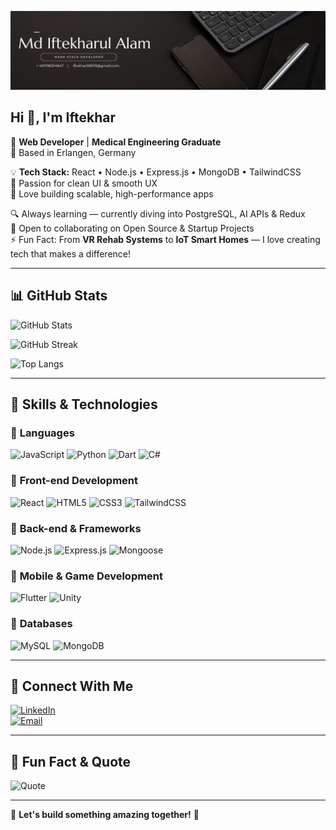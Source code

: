![Banner](github_banner.png)

## Hi 👋, I'm Iftekhar

🎯 **Web Developer** | **Medical Engineering Graduate**  
📍 Based in Erlangen, Germany  

💡 **Tech Stack:** React • Node.js • Express.js • MongoDB • TailwindCSS  
🎨 Passion for clean UI & smooth UX  
🚀 Love building scalable, high-performance apps  

🔍 Always learning — currently diving into PostgreSQL, AI APIs & Redux  
🤝 Open to collaborating on Open Source & Startup Projects  
⚡ Fun Fact: From **VR Rehab Systems** to **IoT Smart Homes** — I love creating tech that makes a difference!

---

## 📊 GitHub Stats
![GitHub Stats](https://github-readme-stats.vercel.app/api?username=iftekhar08019&show_icons=true&theme=dark)

![GitHub Streak](https://github-readme-streak-stats.herokuapp.com/?user=iftekhar08019&theme=dark)

![Top Langs](https://github-readme-stats.vercel.app/api/top-langs/?username=iftekhar08019&layout=compact&theme=dark)

---

## 🚀 Skills & Technologies  

### 🔹 **Languages**  
![JavaScript](https://img.shields.io/badge/JavaScript-F7DF1E?style=for-the-badge&logo=javascript&logoColor=black) ![Python](https://img.shields.io/badge/Python-3776AB?style=for-the-badge&logo=python&logoColor=white) ![Dart](https://img.shields.io/badge/Dart-0175C2?style=for-the-badge&logo=dart&logoColor=white) ![C#](https://img.shields.io/badge/C%23-239120?style=for-the-badge&logo=csharp&logoColor=white)  

### 🔹 **Front-end Development**  
![React](https://img.shields.io/badge/React-61DAFB?style=for-the-badge&logo=react&logoColor=black) ![HTML5](https://img.shields.io/badge/HTML5-E34F26?style=for-the-badge&logo=html5&logoColor=white) ![CSS3](https://img.shields.io/badge/CSS3-1572B6?style=for-the-badge&logo=css3&logoColor=white) ![TailwindCSS](https://img.shields.io/badge/Tailwind_CSS-06B6D4?style=for-the-badge&logo=tailwindcss&logoColor=white)  

### 🔹 **Back-end & Frameworks**  
![Node.js](https://img.shields.io/badge/Node.js-339933?style=for-the-badge&logo=nodedotjs&logoColor=white) ![Express.js](https://img.shields.io/badge/Express.js-000000?style=for-the-badge&logo=express&logoColor=white) ![Mongoose](https://img.shields.io/badge/Mongoose-880000?style=for-the-badge&logo=mongoose&logoColor=white)  

### 🔹 **Mobile & Game Development**  
![Flutter](https://img.shields.io/badge/Flutter-02569B?style=for-the-badge&logo=flutter&logoColor=white) ![Unity](https://img.shields.io/badge/Unity-000000?style=for-the-badge&logo=unity&logoColor=white)  

### 🔹 **Databases**  
![MySQL](https://img.shields.io/badge/MySQL-4479A1?style=for-the-badge&logo=mysql&logoColor=white) ![MongoDB](https://img.shields.io/badge/MongoDB-47A248?style=for-the-badge&logo=mongodb&logoColor=white)  

---

## 🔗 Connect With Me
[![LinkedIn](https://img.shields.io/badge/LinkedIn-0077B5?style=for-the-badge&logo=linkedin&logoColor=white)](https://www.linkedin.com/in/mdiftekharulalam21/)  
[![Email](https://img.shields.io/badge/Email-iftekhar08019%40gmail.com-D14836?style=for-the-badge&logo=gmail&logoColor=white)](mailto:iftekhar08019@gmail.com)

---

## 📌 Fun Fact & Quote
![Quote](https://quotes-github-readme.vercel.app/api?type=horizontal&theme=dark)

---

🚀 **Let's build something amazing together!** 🎯

